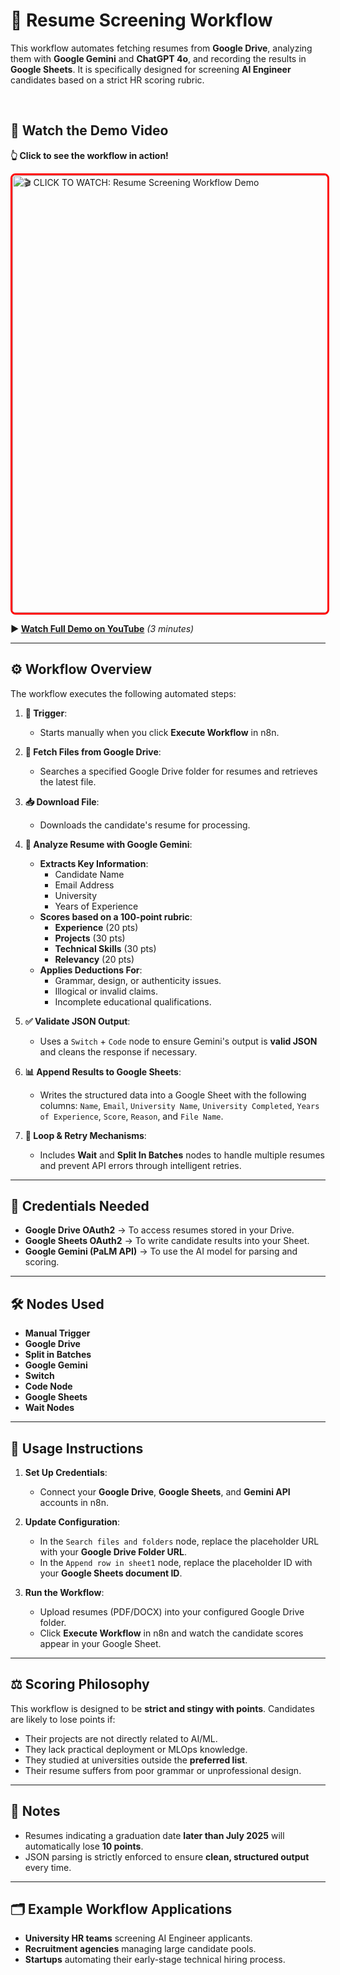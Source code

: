 # 📄 Resume Screening Workflow 

This workflow automates fetching resumes from **Google Drive**, analyzing them with **Google Gemini** and **ChatGPT 4o**, and recording the results in **Google Sheets**. It is specifically designed for screening **AI Engineer** candidates based on a strict HR scoring rubric.

<br>

## 🎥 Watch the Demo Video

**👆 Click to see the workflow in action!**

<a href="https://www.youtube.com/watch?v=1QE4AMowVls" target="_blank">
<img src="https://i.ytimg.com/vi/1QE4AMowVls/maxresdefault.jpg" alt="🎬 CLICK TO WATCH: Resume Screening Workflow Demo" width="700" style="border: 3px solid #ff0000; border-radius: 8px; cursor: pointer;" />
</a>

**▶️ [Watch Full Demo on YouTube](https://www.youtube.com/watch?v=1QE4AMowVls)** *(3 minutes)*

-----

## ⚙️ Workflow Overview

The workflow executes the following automated steps:

1. **🚀 Trigger**:
   - Starts manually when you click **Execute Workflow** in n8n.

2. **📂 Fetch Files from Google Drive**:
   - Searches a specified Google Drive folder for resumes and retrieves the latest file.

3. **📥 Download File**:
   - Downloads the candidate's resume for processing.

4. **🧠 Analyze Resume with Google Gemini**:
   - **Extracts Key Information**:
     - Candidate Name
     - Email Address
     - University
     - Years of Experience
   - **Scores based on a 100-point rubric**:
     - **Experience** (20 pts)
     - **Projects** (30 pts)
     - **Technical Skills** (30 pts)
     - **Relevancy** (20 pts)
   - **Applies Deductions For**:
     - Grammar, design, or authenticity issues.
     - Illogical or invalid claims.
     - Incomplete educational qualifications.

5. **✅ Validate JSON Output**:
   - Uses a `Switch` + `Code` node to ensure Gemini's output is **valid JSON** and cleans the response if necessary.

6. **📊 Append Results to Google Sheets**:
   - Writes the structured data into a Google Sheet with the following columns: `Name`, `Email`, `University Name`, `University Completed`, `Years of Experience`, `Score`, `Reason`, and `File Name`.

7. **🔄 Loop & Retry Mechanisms**:
   - Includes **Wait** and **Split In Batches** nodes to handle multiple resumes and prevent API errors through intelligent retries.

-----

## 🔑 Credentials Needed

- **Google Drive OAuth2** → To access resumes stored in your Drive.
- **Google Sheets OAuth2** → To write candidate results into your Sheet.
- **Google Gemini (PaLM API)** → To use the AI model for parsing and scoring.

-----

## 🛠️ Nodes Used

- **Manual Trigger**
- **Google Drive**
- **Split in Batches**
- **Google Gemini**
- **Switch**
- **Code Node**
- **Google Sheets**
- **Wait Nodes**

-----

## 🚀 Usage Instructions

1. **Set Up Credentials**:
   - Connect your **Google Drive**, **Google Sheets**, and **Gemini API** accounts in n8n.

2. **Update Configuration**:
   - In the `Search files and folders` node, replace the placeholder URL with your **Google Drive Folder URL**.
   - In the `Append row in sheet1` node, replace the placeholder ID with your **Google Sheets document ID**.

3. **Run the Workflow**:
   - Upload resumes (PDF/DOCX) into your configured Google Drive folder.
   - Click **Execute Workflow** in n8n and watch the candidate scores appear in your Google Sheet.

-----

## ⚖️ Scoring Philosophy

This workflow is designed to be **strict and stingy with points**. Candidates are likely to lose points if:

- Their projects are not directly related to AI/ML.
- They lack practical deployment or MLOps knowledge.
- They studied at universities outside the **preferred list**.
- Their resume suffers from poor grammar or unprofessional design.

-----

## 📌 Notes

- Resumes indicating a graduation date **later than July 2025** will automatically lose **10 points**.
- JSON parsing is strictly enforced to ensure **clean, structured output** every time.

-----

## 🗂️ Example Workflow Applications

- **University HR teams** screening AI Engineer applicants.
- **Recruitment agencies** managing large candidate pools.
- **Startups** automating their early-stage technical hiring process.
